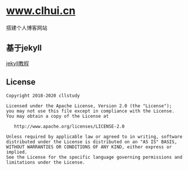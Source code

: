 # www.clhui.cn
搭建个人博客网站
## 基于jekyll
[jekyll教程](https://www.jekyll.com.cn/docs/sites/)

 
## License   

```
Copyright 2018-2020 cllstudy

Licensed under the Apache License, Version 2.0 (the "License");
you may not use this file except in compliance with the License.
You may obtain a copy of the License at

   http://www.apache.org/licenses/LICENSE-2.0

Unless required by applicable law or agreed to in writing, software
distributed under the License is distributed on an "AS IS" BASIS,
WITHOUT WARRANTIES OR CONDITIONS OF ANY KIND, either express or implied.
See the License for the specific language governing permissions and
limitations under the License.
```
